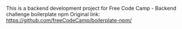 This is a backend development project for Free Code Camp - Backend challenge boilerplate npm 
Original link: https://github.com/freeCodeCamp/boilerplate-npm/
